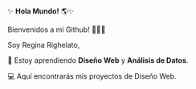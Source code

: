 ✨ **Hola Mundo!** 🌎✨

Bienvenidos a mi Github! 🙋🏻‍♀️

Soy Regina Righelato,

🌱 Estoy aprendiendo **Diseño Web**  y **Análisis de Datos**.

💻 Aquí encontrarás mis proyectos de Diseño Web.
